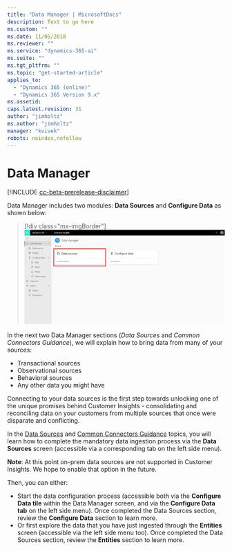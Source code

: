 ```yaml
---
title: "Data Manager | MicrosoftDocs"
description: Text to go here
ms.custom: ""
ms.date: 11/05/2018
ms.reviewer: ""
ms.service: "dynamics-365-ai"
ms.suite: ""
ms.tgt_pltfrm: ""
ms.topic: "get-started-article"
applies_to: 
  - "Dynamics 365 (online)"
  - "Dynamics 365 Version 9.x"
ms.assetid: 
caps.latest.revision: 31
author: "jimholtz"
ms.author: "jimholtz"
manager: "kvivek"
robots: noindex,nofollow
---
```

# Data Manager

[!INCLUDE [cc-beta-prerelease-disclaimer](../includes/cc-beta-prerelease-disclaimer.md)]

Data Manager includes two modules: **Data Sources** and **Configure Data** as shown below:

   > [!div class="mx-imgBorder"] 
   > ![](media/data-manager-get-data-tile.png "Get data tile")

In the next two Data Manager sections (*Data Sources* and *Common Connectors Guidance*), we will explain how to bring data from many of your sources: 

- Transactional sources
- Observational sources
- Behavioral sources
- Any other data you might have 

Connecting to your data sources is the first step towards unlocking one of the unique promises behind Customer Insights - consolidating and reconciling data on your customers from multiple sources that once were disparate and conflicting. 

In the [Data Sources](pm-data-sources.md) and [Common Connectors Guidance](pm-common-connectors.md) topics, you will learn how to complete the mandatory data ingestion process via the **Data Sources** screen (accessible via a corresponding tab on the left side menu).

**Note**: At this point on-prem data sources are not supported in Customer Insights. We hope to enable that option in the future.

Then, you can either:
- Start the data configuration process (accessible both via the **Configure Data tile** within the Data Manager screen, and via the **Configure Data tab** on the left side menu). Once completed the Data Sources section, review the **Configure Data** section to learn more.
- Or first explore the data that you have just ingested through the **Entities** screen (accessible via the left side menu too). Once completed the Data Sources section, review the **Entities** section to learn more. 


